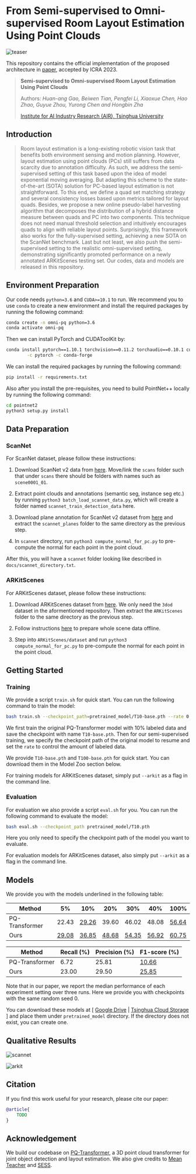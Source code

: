 # From Semi-supervised to Omni-supervised Room Layout Estimation Using Point Clouds

![teaser](docs/teaser.png)

This repository contains the official implementation of the proposed architecture in [paper](https://arxiv.org/abs/xxxx.yyyyy), accepted by ICRA 2023.

> **Semi-supervised to Omni-supervised Room Layout Estimation Using Point Clouds**
>
> Authors: *Huan-ang Gao, Beiwen Tian, Pengfei Li, Xiaoxue Chen, Hao Zhao, Guyue Zhou, Yurong Chen and Hongbin Zha*
>
> [Institute for AI Industry Research (AIR), Tsinghua University](https://air.tsinghua.edu.cn/en/)


## Introduction
> Room layout estimation is a long-existing robotic vision task that benefits both environment sensing and motion planning. However, layout estimation using point clouds (PCs) still suffers from data scarcity due to annotation difficulty. As such, we address the semi-supervised setting of this task based upon the idea of model exponential moving averaging. But adapting this scheme to the state-of-the-art (SOTA) solution for PC-based layout estimation is not straightforward. To this end, we define a quad set matching strategy and several consistency losses based upon metrics tailored for layout quads. Besides, we propose a new online pseudo-label harvesting algorithm that decomposes the distribution of a hybrid distance measure between quads and PC into two components. This technique does not need manual threshold selection and intuitively encourages quads to align with reliable layout points. Surprisingly, this framework also works for the fully-supervised setting, achieving a new SOTA on the ScanNet benchmark. Last but not least, we also push the semi-supervised setting to the realistic omni-supervised setting, demonstrating significantly promoted performance on a newly annotated ARKitScenes testing set. Our codes, data and models are released in this repository.


## Environment Preparation

Our code needs `python=3.6` and `CUDA>=10.1` to run. We recommend you to use `conda` to create a new environment and install the required packages by running the following command:

```bash
conda create -n omni-pq python=3.6
conda activate omni-pq
```

Then we can install PyTorch and CUDAToolKit by:
```bash
conda install pytorch==1.10.1 torchvision==0.11.2 torchaudio==0.10.1 cudatoolkit=11.3 \
        -c pytorch -c conda-forge
```

We can install the required packages by running the following command:

```bash
pip install -r requirements.txt
```

Also after you install the pre-requisites, you need to build PointNet++ locally by running the following command:

```bash
cd pointnet2
python3 setup.py install
``` 


## Data Preparation
### ScanNet

For ScanNet dataset, please follow these instructions:

1. Download ScanNet v2 data from [here](https://github.com/ScanNet/ScanNet). Move/link the `scans` folder such that under `scans` there should be folders with names such as `scene0001_01`.

2. Extract point clouds and annotations (semantic seg, instance seg etc.) by running `python3 batch_load_scannet_data.py`, which will create a folder named `scannet_train_detection_data` here.

3. Download plane annotation for ScanNet v2 dataset from [here](https://github.com/skanti/SceneCAD) and extract the `scannet_planes` folder to the same directory as the previous step. 

4. In `scannet` directory, run `python3 compute_normal_for_pc.py` to pre-compute the normal for each point in the point cloud.


After this, you will have a `scannet` folder looking like described in `docs/scannet_directory.txt`.


### ARKitScenes

For ARKitScenes dataset, please follow these instructions:

1. Download ARKitScenes dataset from [here](https://github.com/apple/ARKitScenes). We only need the `3dod` dataset in the aformentioned repository. Then extract the `ARKitScenes` folder to the same directory as the previous step.

2. Follow instructions [here](https://github.com/apple/ARKitScenes/tree/main/threedod) to prepare whole scene data offline.

3. Step into `ARKitScenes/dataset` and run `python3 compute_normal_for_pc.py` to pre-compute the normal for each point in the point cloud.


## Getting Started

### Training

We provide a script `train.sh` for quick start. You can run the following command to train the model:

```bash
bash train.sh --checkpoint_path=pretrained_model/T10-base.pth --rate 0.10
```

We first train the original PQ-Transformer model with 10% labeled data and save the checkpoint with name `T10-base.pth`. Then for our semi-supervised training, we specify the checkpoint path of the original model to resume and set the `rate` to control the amount of labeled data.

We provide `T10-base.pth` and `T100-base.pth` for quick start. You can download them in the Model Zoo section below.

For training models for ARKitScenes dataset, simply put `--arkit` as a flag in the command line.

### Evaluation

For evaluation we also provide a script `eval.sh` for you. You can run the following command to evaluate the model:

```bash
bash eval.sh --checkpoint_path pretrained_model/T10.pth
```

Here you only need to specify the checkpoint path of the model you want to evaluate.

For evaluation models for ARKitScenes dataset, also simply put `--arkit` as a flag in the command line.


## Models

We provide you with the models underlined in the following table:

| Method         | 5%           | 10%          | 20%          | 30%          | 40%          | 100%         |
| -------------- | ------------ | ------------ | ------------ | ------------ | ------------ | ------------ |
| PQ-Transformer | 22.43        | <u>29.26</u> | 39.60        | 46.02        | 48.08        | <u>56.64</u>        |
| Ours           | <u>29.08</u> | <u>36.85</u> | <u>48.68</u> | <u>54.35</u> | <u>56.92</u> | <u>60.75</u> |

| Method         | Recall (%) | Precision (%) | F1-score (%) |
| -------------- | ---------- | ------------- | ------------ |
| PQ-Transformer | 6.72       | 25.81         | <u>10.66</u> |
| Ours           | 23.00      | 29.50         | <u>25.85</u> |

Note that in our paper, we report the median performance of each experiment setting over three runs. Here we provide you with checkpoints with the same random seed 0.

You can download these models at [ [Google Drive]() | [Tsinghua Cloud Storage]() ] and place them under `pretrained_model` directory. If the directory does not exist, you can create one.

## Qualitative Results

![scannet](docs/scannet.png)

![arkit](docs/arkit.png)


## Citation
If you find this work useful for your research, please cite our paper:
```bibtex
@article{
    TODO
}
```

## Acknowledgement

We build our codebase on [PQ-Transformer](https://github.com/OPEN-AIR-SUN/PQ-Transformer), a 3D point cloud transformer for joint object detection and layout estimation. We also give credits to [Mean Teacher](https://github.com/CuriousAI/mean-teacher) and [SESS](https://github.com/Na-Z/sess).